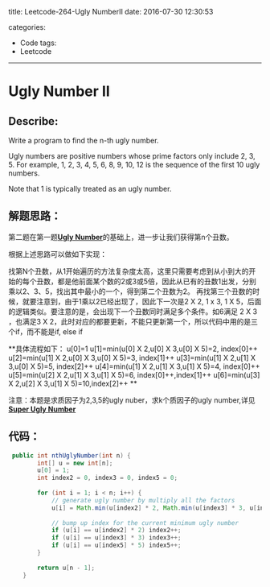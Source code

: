 title: Leetcode-264-Ugly NumberII
date: 2016-07-30 12:30:53

categories: 
- Code
tags:
- Leetcode

---


# Ugly Number II

## Describe:

Write a program to find the n-th ugly number.

Ugly numbers are positive numbers whose prime factors only include 2, 3, 5. For example, 1, 2, 3, 4, 5, 6, 8, 9, 10, 12 is the sequence of the first 10 ugly numbers.

Note that 1 is typically treated as an ugly number.


## 解题思路：

第二题在第一题[**Ugly Number**](http://zyy1314.com/2016/07/30/leetcode263/)的基础上，进一步让我们获得第n个丑数。

根据上述思路可以做如下实现：

找第N个丑数，从1开始遍历的方法复杂度太高，这里只需要考虑到从小到大的开始的每个丑数，都是他前面某个数的2或3或5倍，因此从已有的丑数1出发，分别乘以2、3、5，找出其中最小的一个，得到第二个丑数为2。
再找第三个丑数的时候，就要注意到，由于1乘以2已经出现了，因此下一次是2 X 2, 1 x 3, 1 X 5，后面的逻辑类似。要注意的是，会出现下一个丑数同时满足多个条件。如6满足 2 X 3 ，也满足3 X 2，此时对应的都要更新，不能只更新第一个，所以代码中用的是三个if，而不能是if,  else if

**具体流程如下：
u[0]=1
u[1]=min(u[0] X 2,u[0] X 3,u[0] X 5)=2,	index[0]++
u[2]=min(u[1] X 2,u[0] X 3,u[0] X 5)=3,	index[1]++
u[3]=min(u[1] X 2,u[1] X 3,u[0] X 5)=5,	index[2]++
u[4]=min(u[1] X 2,u[1] X 3,u[1] X 5)=4,	index[0]++
u[5]=min(u[2] X 2,u[1] X 3,u[1] X 5)=6,	index[0]++,index[1]++
u[6]=min(u[3] X 2,u[2] X 3,u[1] X 5)=10,index[2]++
**

注意：本题是求质因子为2,3,5的ugly nuber，求k个质因子的ugly number,详见[**Super Ugly Number**](http://zyy1314.com/2016/07/30/leetcode313/)

## 代码：
 

```java
 public int nthUglyNumber(int n) {
	    int[] u = new int[n];
	    u[0] = 1;
	    int index2 = 0, index3 = 0, index5 = 0;
	    
	    for (int i = 1; i < n; i++) {
	        // generate ugly number by multiply all the factors
	        u[i] = Math.min(u[index2] * 2, Math.min(u[index3] * 3, u[index5] * 5));
	        
	        // bump up index for the current minimum ugly number 
	        if (u[i] == u[index2] * 2) index2++;
	        if (u[i] == u[index3] * 3) index3++;
	        if (u[i] == u[index5] * 5) index5++;
	    }
	    
	    return u[n - 1];
	}
```
